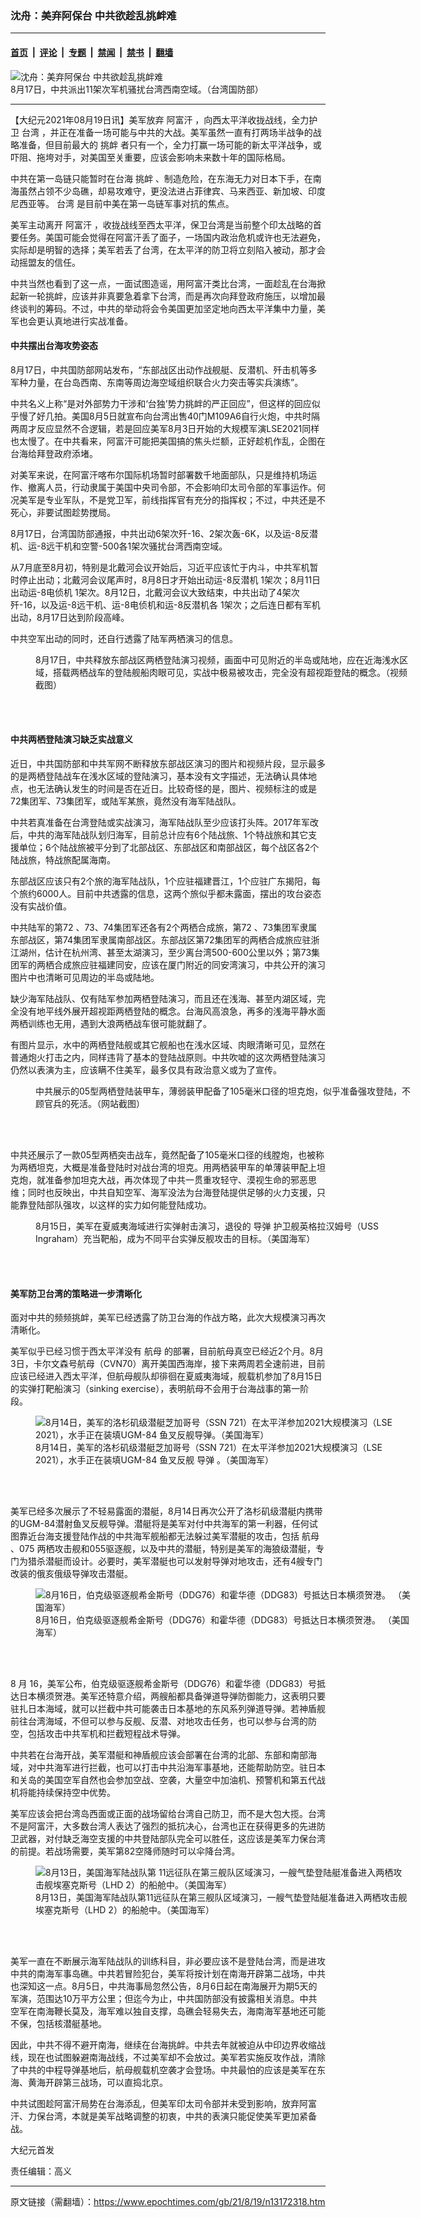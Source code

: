 ### 沈舟：美弃阿保台 中共欲趁乱挑衅难

---

#### [首页](../../../..?n13172318) &nbsp;|&nbsp; [评论](../../../../../epoch-comment?n13172318) &nbsp;|&nbsp; [专题](../../../../../epoch-special?n13172318) &nbsp;|&nbsp; [禁闻](../../../../../epoch-news?n13172318) &nbsp;|&nbsp; [禁书](../../../../../books?n13172318) &nbsp;|&nbsp; [翻墙](https://github.com/gfw-breaker/nogfw/blob/master/README.md?n13172318)


<div><img alt="沈舟：美弃阿保台 中共欲趁乱挑衅难" class="attachment-djy_600_400 size-djy_600_400 wp-post-image" src="https://i.epochtimes.com/assets/uploads/2021/08/id13172400-CCP-aircraft-in-taiwan-strait_20210817-600x400.jpg"/>
<div class="caption">
 8月17日，中共派出11架次军机骚扰台湾西南空域。（台湾国防部）
</div></div><hr/><div class="post_content" id="artbody" itemprop="articleBody">
 <!-- article content begin -->
 <p>
  【大纪元2021年08月19日讯】美军放弃
  <ok href="https://www.epochtimes.com/gb/tag/%E9%98%BF%E5%AF%8C%E6%B1%97.html">
   阿富汗
  </ok>
  ，向西太平洋收拢战线，全力护卫
  <ok href="https://www.epochtimes.com/gb/tag/%E5%8F%B0%E6%B9%BE.html">
   台湾
  </ok>
  ，并正在准备一场可能与中共的大战。美军虽然一直有打两场半战争的战略准备，但目前最大的
  <ok href="https://www.epochtimes.com/gb/tag/%E6%8C%91%E8%A1%85.html">
   挑衅
  </ok>
  者只有一个，全力打赢一场可能的新太平洋战争，或吓阻、拖垮对手，对美国至关重要，应该会影响未来数十年的国际格局。
 </p>
 <p>
  中共在第一岛链只能暂时在台海
  <ok href="https://www.epochtimes.com/gb/tag/%E6%8C%91%E8%A1%85.html">
   挑衅
  </ok>
  、制造危险，在东海无力对日本下手，在南海虽然占领不少岛礁，却易攻难守，更没法进占菲律宾、马来西亚、新加坡、印度尼西亚等。
  <ok href="https://www.epochtimes.com/gb/tag/%E5%8F%B0%E6%B9%BE.html">
   台湾
  </ok>
  是目前中美在第一岛链军事对抗的焦点。
 </p>
 <p>
  美军主动离开
  <ok href="https://www.epochtimes.com/gb/tag/%E9%98%BF%E5%AF%8C%E6%B1%97.html">
   阿富汗
  </ok>
  ，收拢战线至西太平洋，保卫台湾是当前整个印太战略的首要任务。美国可能会觉得在阿富汗丢了面子，一场国内政治危机或许也无法避免，实际却是明智的选择；美军若丢了台湾，在太平洋的防卫将立刻陷入被动，那才会动摇盟友的信任。
 </p>
 <p>
  中共当然也看到了这一点，一面试图造谣，用阿富汗类比台湾，一面趁乱在台海掀起新一轮挑衅，应该并非真要急着拿下台湾，而是再次向拜登政府施压，以增加最终谈判的筹码。不过，中共的举动将会令美国更加坚定地向西太平洋集中力量，美军也会更认真地进行实战准备。
 </p>
 <h4>
  <strong>
   中共摆出台海攻势姿态
  </strong>
 </h4>
 <p>
  8月17日，中共国防部网站发布，“东部战区出动作战舰艇、反潜机、歼击机等多军种力量，在台岛西南、东南等周边海空域组织联合火力突击等实兵演练”。
 </p>
 <p>
  中共名义上称“是对外部势力干涉和‘台独’势力挑衅的严正回应”，但这样的回应似乎慢了好几拍。美国8月5日就宣布向台湾出售40门M109A6自行火炮，中共时隔两周才反应显然不合逻辑，若是回应美军8月3日开始的大规模军演LSE2021同样也太慢了。在中共看来，阿富汗可能把美国搞的焦头烂额，正好趁机作乱，企图在台海给拜登政府添堵。
 </p>
 <p>
  对美军来说，在阿富汗喀布尔国际机场暂时部署数千地面部队，只是维持机场运作、撤离人员，行动隶属于美国中央司令部，不会影响印太司令部的军事运作。何况美军是专业军队，不是党卫军，前线指挥官有充分的指挥权；不过，中共还是不死心，非要试图趁势搅局。
 </p>
 <p>
  8月17日，台湾国防部通报，中共出动6架次歼-16、2架次轰-6K，以及运-8反潜机、运-8远干机和空警-500各1架次骚扰台湾西南空域。
 </p>
 <p>
  从7月底至8月初，特别是北戴河会议开始后，习近平应该忙于内斗，中共军机暂时停止出动；北戴河会议尾声时，8月8日才开始出动运-8反潜机 1架次；8月11日出动运-8电侦机 1架次。8月12日，北戴河会议大致结束，中共出动了4架次歼-16，以及运-8远干机、运-8电侦机和运-8反潜机各 1架次；之后连日都有军机出动，8月17日达到阶段高峰。
 </p>
 <p>
  中共空军出动的同时，还自行透露了陆军两栖演习的信息。
 </p>
 <figure aria-describedby="caption-attachment-13172340" class="wp-caption aligncenter" id="attachment_13172340" style="width: 600px">
  <ok href="https://i.epochtimes.com/assets/uploads/2021/08/id13172340-CCP-Amphibious-landing-exercise_20210817.jpg" target="_blank">
   <img alt="" class="size-large wp-image-13172340" src="https://i.epochtimes.com/assets/uploads/2021/08/id13172340-CCP-Amphibious-landing-exercise_20210817-600x370.jpg"/>
  </ok>
  <br/><figcaption class="wp-caption-text" id="caption-attachment-13172340">
   8月17日，中共释放东部战区两栖登陆演习视频，画面中可见附近的半岛或陆地，应在近海浅水区域，搭载两栖战车的登陆舰船肉眼可见，实战中极易被攻击，完全没有超视距登陆的概念。（视频截图）
  </figcaption><br/>
 </figure><br/>
 <h4>
  <strong>
   中共两栖登陆演习缺乏实战意义
  </strong>
 </h4>
 <p>
  近日，中共国防部和中共军网不断释放东部战区演习的图片和视频片段，显示最多的是两栖登陆战车在浅水区域的登陆演习，基本没有文字描述，无法确认具体地点，也无法确认发生的时间是否在近日。比较奇怪的是，图片、视频标注的或是72集团军、73集团军，或陆军某旅，竟然没有海军陆战队。
 </p>
 <p>
  中共若真准备在台湾登陆或实战演习，海军陆战队至少应该打头阵。2017年军改后，中共的海军陆战队划归海军，目前总计应有6个陆战旅、1个特战旅和其它支援单位；6个陆战旅被平分到了北部战区、东部战区和南部战区，每个战区各2个陆战旅，特战旅配属海南。
 </p>
 <p>
  东部战区应该只有2个旅的海军陆战队，1个应驻福建晋江，1个应驻广东揭阳，每个旅约6000人。目前中共透露的信息，这两个旅似乎都未露面，摆出的攻台姿态没有实战价值。
 </p>
 <p>
  中共陆军的第72 、73、74集团军还各有2个两栖合成旅，第72 、73集团军隶属东部战区，第74集团军隶属南部战区。东部战区第72集团军的两栖合成旅应驻浙江湖州，估计在杭州湾、甚至太湖演习，至少离台湾500-600公里以外；第73集团军的两栖合成旅应驻福建同安，应该在厦门附近的同安湾演习，中共公开的演习图片中也清晰可见周边的半岛或陆地。
 </p>
 <p>
  缺少海军陆战队、仅有陆军参加两栖登陆演习，而且还在浅海、甚至内湖区域，完全没有地平线外展开超视距两栖登陆的概念。台海风高浪急，再多的浅海平静水面两栖训练也无用，遇到大浪两栖战车很可能就翻了。
 </p>
 <p>
  有图片显示，水中的两栖登陆舰或其它舰船也在浅水区域、肉眼清晰可见，显然在普通炮火打击之内，同样违背了基本的登陆战原则。中共吹嘘的这次两栖登陆演习仍然以表演为主，应该瞒不住美军，最多仅具有政治意义或为了宣传。
 </p>
 <figure aria-describedby="caption-attachment-13172346" class="wp-caption aligncenter" id="attachment_13172346" style="width: 600px">
  <ok href="https://i.epochtimes.com/assets/uploads/2021/08/id13172346-CCP-05-type-Amphibious-vehicle_20210818.jpg" target="_blank">
   <img alt="" class="size-large wp-image-13172346" src="https://i.epochtimes.com/assets/uploads/2021/08/id13172346-CCP-05-type-Amphibious-vehicle_20210818-600x396.jpg"/>
  </ok>
  <br/><figcaption class="wp-caption-text" id="caption-attachment-13172346">
   中共展示的05型两栖登陆装甲车，薄弱装甲配备了105毫米口径的坦克炮，似乎准备强攻登陆，不顾官兵的死活。（网站截图）
  </figcaption><br/>
 </figure><br/>
 <p>
  中共还展示了一款05型两栖突击战车，竟然配备了105毫米口径的线膛炮，也被称为两栖坦克，大概是准备登陆时对战台湾的坦克。用两栖装甲车的单薄装甲配上坦克炮，就准备参加坦克大战，再次体现了中共一贯重攻轻守、漠视生命的邪恶思维；同时也反映出，中共自知空军、海军没法为台海登陆提供足够的火力支援，只能靠登陆部队强攻，以这样的实力如何能登陆成功。
 </p>
 <figure aria-describedby="caption-attachment-13172348" class="wp-caption aligncenter" id="attachment_13172348" style="width: 600px">
  <ok href="https://i.epochtimes.com/assets/uploads/2021/08/id13172348-51384492542_594cc28ea9_k.jpg" target="_blank">
   <img alt="" class="size-large wp-image-13172348" src="https://i.epochtimes.com/assets/uploads/2021/08/id13172348-51384492542_594cc28ea9_k-600x404.jpg"/>
  </ok>
  <br/><figcaption class="wp-caption-text" id="caption-attachment-13172348">
   8月15日，美军在夏威夷海域进行实弹射击演习，退役的
   <ok href="https://www.epochtimes.com/gb/tag/%E5%AF%BC%E5%BC%B9.html">
    导弹
   </ok>
   护卫舰英格拉汉姆号（USS Ingraham）充当靶船，成为不同平台实弹反舰攻击的目标。（美国海军）
  </figcaption><br/>
 </figure><br/>
 <h4>
  <strong>
   美军防卫台湾的策略进一步清晰化
  </strong>
 </h4>
 <p>
  面对中共的频频挑衅，美军已经透露了防卫台海的作战方略，此次大规模演习再次清晰化。
 </p>
 <p>
  美军似乎已经习惯于西太平洋没有
  <ok href="https://www.epochtimes.com/gb/tag/%E8%88%AA%E6%AF%8D.html">
   航母
  </ok>
  的部署，目前航母真空已经近2个月。8月3日，卡尔文森号航母（CVN70）离开美国西海岸，接下来两周若全速前进，目前应该已经进入西太平洋，但航母舰队却徘徊在夏威夷海域，舰载机参加了8月15日的实弹打靶船演习（sinking exercise），表明航母不会用于台海战事的第一阶段。
 </p>
 <figure aria-describedby="caption-attachment-13172352" class="wp-caption aligncenter" id="attachment_13172352" style="width: 600px">
  <ok href="https://i.epochtimes.com/assets/uploads/2021/08/id13172352-51386256035_d39e788d66_o.jpg" target="_blank">
   <img alt="8月14日，美军的洛杉矶级潜艇芝加哥号（SSN 721）在太平洋参加2021大规模演习（LSE 2021），水手正在装填UGM-84 鱼叉反舰导弹。（美国海军）" class="size-large wp-image-13172352" src="https://i.epochtimes.com/assets/uploads/2021/08/id13172352-51386256035_d39e788d66_o-600x900.jpg"/>
  </ok>
  <br/><figcaption class="wp-caption-text" id="caption-attachment-13172352">
   8月14日，美军的洛杉矶级潜艇芝加哥号（SSN 721）在太平洋参加2021大规模演习（LSE 2021），水手正在装填UGM-84 鱼叉反舰
   <ok href="https://www.epochtimes.com/gb/tag/%E5%AF%BC%E5%BC%B9.html">
    导弹
   </ok>
   。（美国海军）
  </figcaption><br/>
 </figure><br/>
 <p>
  美军已经多次展示了不轻易露面的潜艇，8月14日再次公开了洛杉矶级潜艇内携带的UGM-84潜射鱼叉反舰导弹。潜艇将是美军对付中共海军的第一利器，任何试图靠近台海支援登陆作战的中共海军舰船都无法躲过美军潜艇的攻击，包括
  <ok href="https://www.epochtimes.com/gb/tag/%E8%88%AA%E6%AF%8D.html">
   航母
  </ok>
  、075 两栖攻击舰和055驱逐舰，以及中共的潜艇，特别是美军的海狼级潜艇，专门为猎杀潜艇而设计。必要时，美军潜艇也可以发射导弹对地攻击，还有4艘专门改装的俄亥俄级导弹攻击潜艇。
 </p>
 <figure aria-describedby="caption-attachment-13172353" class="wp-caption aligncenter" id="attachment_13172353" style="width: 600px">
  <ok href="https://i.epochtimes.com/assets/uploads/2021/08/id13172353-51382414111_bd48fc6549_o.jpg" target="_blank">
   <img alt="8月16日，伯克级驱逐舰希金斯号（DDG76）和霍华德（DDG83）号抵达日本横须贺港。 （美国海军）" class="size-large wp-image-13172353" src="https://i.epochtimes.com/assets/uploads/2021/08/id13172353-51382414111_bd48fc6549_o-600x338.jpg"/>
  </ok>
  <br/><figcaption class="wp-caption-text" id="caption-attachment-13172353">
   8月16日，伯克级驱逐舰希金斯号（DDG76）和霍华德（DDG83）号抵达日本横须贺港。 （美国海军）
  </figcaption><br/>
 </figure><br/>
 <p>
  8 月 16，美军公布，伯克级驱逐舰希金斯号（DDG76）和霍华德（DDG83）号抵达日本横须贺港。美军还特意介绍，两艘船都具备弹道导弹防御能力，这表明只要驻扎日本海域，就可以拦截中共可能袭击日本基地的东风系列弹道导弹。若神盾舰前往台湾海域，不但可以参与反舰、反潜、对地攻击任务，也可以参与台湾的防空，包括攻击中共军机和拦截短程战术导弹。
 </p>
 <p>
  中共若在台海开战，美军潜艇和神盾舰应该会部署在台湾的北部、东部和南部海域，对中共海军进行拦截，也可以打击中共沿海军事基地，还能帮助防空。驻日本和关岛的美国空军自然也会参加空战、空袭，大量空中加油机、预警机和第五代战机将能持续保持空中优势。
 </p>
 <p>
  美军应该会把台湾岛西面或正面的战场留给台湾自己防卫，而不是大包大揽。台湾不是阿富汗，大多数台湾人表达了强烈的抵抗决心，台湾也正在获得更多的先进防卫武器，对付缺乏海空支援的中共登陆部队完全可以胜任，这应该是美军力保台湾的前提。若战场需要，美军第82空降师随时可以伞降台湾。
 </p>
 <figure aria-describedby="caption-attachment-13172356" class="wp-caption aligncenter" id="attachment_13172356" style="width: 600px">
  <ok href="https://i.epochtimes.com/assets/uploads/2021/08/id13172356-51383665544_dd2f67516b_o.jpg" target="_blank">
   <img alt="8月13日，美国海军陆战队第 11远征队在第三舰队区域演习，一艘气垫登陆艇准备进入两栖攻击舰埃塞克斯号（LHD 2）的船舱中。（美国海军）" class="size-large wp-image-13172356" src="https://i.epochtimes.com/assets/uploads/2021/08/id13172356-51383665544_dd2f67516b_o-600x450.jpg"/>
  </ok>
  <br/><figcaption class="wp-caption-text" id="caption-attachment-13172356">
   8月13日，美国海军陆战队第11远征队在第三舰队区域演习，一艘气垫登陆艇准备进入两栖攻击舰埃塞克斯号（LHD 2）的船舱中。（美国海军）
  </figcaption><br/>
 </figure><br/>
 <p>
  美军一直在不断展示海军陆战队的训练科目，非必要应该不是登陆台湾，而是进攻中共的南海军事岛礁。中共若冒险犯台，美军将按计划在南海开辟第二战场，中共也深知这一点。8月5日，中共海事局忽然公告，8月6日起在南海展开为期5天的军演，范围达10万平方公里；但迄今为止，中共国防部没有披露相关消息。中共空军在南海鞭长莫及，海军难以独自支撑，岛礁会轻易失去，海南海军基地还可能不保，包括核潜艇基地。
 </p>
 <p>
  因此，中共不得不避开南海，继续在台海挑衅。中共去年就被迫从中印边界收缩战线，现在也试图躲避南海战线，不过美军却不会放过。美军若实施反攻作战，清除了中共的中程导弹基地后，航母舰载机空袭才会登场。中共最怕的应该是美军在东海、黄海开辟第三战场，可以直捣北京。
 </p>
 <p>
  中共试图趁阿富汗局势在台海添乱，但美军印太司令部并未受到影响，放弃阿富汗、力保台湾，本就是美军战略调整的初衷，中共的表演只能促使美军更加紧备战。
 </p>
 <p>
  大纪元首发
 </p>
 <p>
  责任编辑：高义
 </p>
 <!-- article content end -->
 <div id="below_article_ad">
 </div>
</div>


---

原文链接（需翻墙）：https://www.epochtimes.com/gb/21/8/19/n13172318.htm